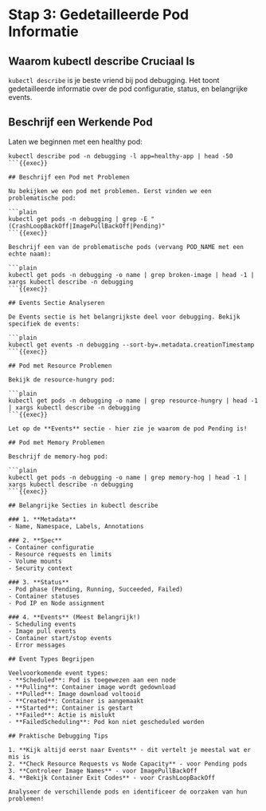 # Stap 3: Gedetailleerde Pod Informatie

## Waarom kubectl describe Cruciaal Is

`kubectl describe` is je beste vriend bij pod debugging. Het toont gedetailleerde informatie over de pod configuratie, status, en belangrijke events.

## Beschrijf een Werkende Pod

Laten we beginnen met een healthy pod:

```plain
kubectl describe pod -n debugging -l app=healthy-app | head -50
```{{exec}}

## Beschrijf een Pod met Problemen

Nu bekijken we een pod met problemen. Eerst vinden we een problematische pod:

```plain
kubectl get pods -n debugging | grep -E "(CrashLoopBackOff|ImagePullBackOff|Pending)"
```{{exec}}

Beschrijf een van de problematische pods (vervang POD_NAME met een echte naam):

```plain
kubectl get pods -n debugging -o name | grep broken-image | head -1 | xargs kubectl describe -n debugging
```{{exec}}

## Events Sectie Analyseren

De Events sectie is het belangrijkste deel voor debugging. Bekijk specifiek de events:

```plain
kubectl get events -n debugging --sort-by=.metadata.creationTimestamp
```{{exec}}

## Pod met Resource Problemen

Bekijk de resource-hungry pod:

```plain
kubectl get pods -n debugging -o name | grep resource-hungry | head -1 | xargs kubectl describe -n debugging
```{{exec}}

Let op de **Events** sectie - hier zie je waarom de pod Pending is!

## Pod met Memory Problemen

Beschrijf de memory-hog pod:

```plain
kubectl get pods -n debugging -o name | grep memory-hog | head -1 | xargs kubectl describe -n debugging
```{{exec}}

## Belangrijke Secties in kubectl describe

### 1. **Metadata**
- Name, Namespace, Labels, Annotations

### 2. **Spec**
- Container configuratie
- Resource requests en limits
- Volume mounts
- Security context

### 3. **Status**
- Pod phase (Pending, Running, Succeeded, Failed)
- Container statuses
- Pod IP en Node assignment

### 4. **Events** (Meest Belangrijk!)
- Scheduling events
- Image pull events
- Container start/stop events
- Error messages

## Event Types Begrijpen

Veelvoorkomende event types:
- **Scheduled**: Pod is toegewezen aan een node
- **Pulling**: Container image wordt gedownload
- **Pulled**: Image download voltooid
- **Created**: Container is aangemaakt
- **Started**: Container is gestart
- **Failed**: Actie is mislukt
- **FailedScheduling**: Pod kon niet gescheduled worden

## Praktische Debugging Tips

1. **Kijk altijd eerst naar Events** - dit vertelt je meestal wat er mis is
2. **Check Resource Requests vs Node Capacity** - voor Pending pods
3. **Controleer Image Names** - voor ImagePullBackOff
4. **Bekijk Container Exit Codes** - voor CrashLoopBackOff

Analyseer de verschillende pods en identificeer de oorzaken van hun problemen!
